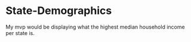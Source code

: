 # State-Demographics
My mvp would be displaying what the highest median household income per state is.
